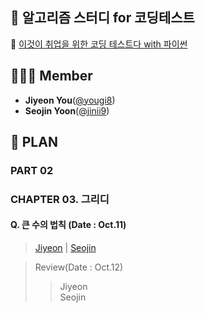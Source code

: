 ## 🍄 알고리즘 스터디 for 코딩테스트
📗 [이것이 취업을 위한 코딩 테스트다 with 파이썬](https://github.com/ndb796/python-for-coding-test)

## 🙋🏻‍♀️ Member
* **Jiyeon You**([@yougi8](https://github.com/yougi8))   
* **Seojin Yoon**([@jinii9](https://github.com/jinii9))   

## 🔆 PLAN
### PART 02
### CHAPTER 03. 그리디
#### Q. 큰 수의 법칙 (Date : Oct.11)
> [Jiyeon](https://github.com/yougi8/CodingTestStudy/blob/jiyeon/week1/ch3_2_ndb.py) | [Seojin]()   

> Review(Date : Oct.12)   
>> Jiyeon   
>> Seojin


